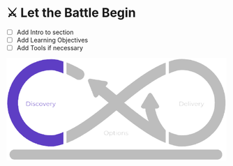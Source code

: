 # ⚔️ Let the Battle Begin

- [ ] Add Intro to section
- [ ] Add Learning Objectives
- [ ] Add Tools if necessary

![thumbnail](../images/discovery.png)

<!-----
Order could be like that:
- What is SRE?
- Jargon and Terminology
- What is an SRE problem
- SRE is a Journey / Organizational
- Types of SRE
+ Let the battles begin / form a team
+ install PetBattle
+ install CICD
+ PRR

- What is Reliability?
+ What does Reliability mean for PetBattle users?

- Observability
- SLI/SLO/Error budgets
+ SLI/SLO/Error Budgets

- Toil
+ Toil

- Incident Management / Blameless Postmortems
+ Incident Management / Blameless Postmortems

- the rest
--->